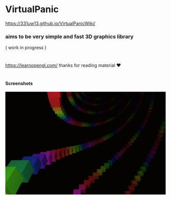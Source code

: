 # VirtualPanic

https://331uw13.github.io/VirtualPanicWiki/

### aims to be very simple and fast 3D graphics library
( work in progress )

# 

https://learnopengl.com/  thanks for reading material :heart:

#

#### Screenshots

![](https://github.com/331uw13/VirtualPanic/blob/master/Images/rainbow.png)

